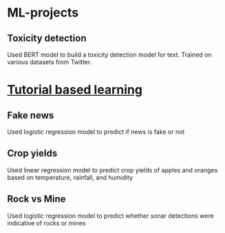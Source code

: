 # ML-projects
## Toxicity detection
Used BERT model to build a toxicity detection model for text. Trained on various datasets from Twitter.


# [Tutorial based learning](https://www.youtube.com/playlist?list=PLfFghEzKVmjsNtIRwErklMAN8nJmebB0I)
## Fake news 
Used logistic regression model to predict if news is fake or not

## Crop yields
Used linear regression model to predict crop yields of apples and oranges based on temperature, rainfall, and humidity

## Rock vs Mine
Used logistic regression model to predict whether sonar detections were indicative of rocks or mines
